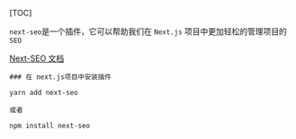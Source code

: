 [TOC]

`next-seo`是一个插件，它可以帮助我们在 `Next.js` 项目中更加轻松的管理项目的 `SEO`

[Next-SEO 文档](https://github.com/garmeeh/next-seo)

```
### 在 next.js项目中安装插件

yarn add next-seo

或者

npm install next-seo
```
